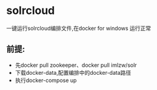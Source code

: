 # solrcloud
一键运行solrcloud编排文件,在docker for windows 运行正常
## 前提:
- 先docker pull zookeeper、docker pull imlzw/solr
- 下载docker-data,配置编排中的docker-data路径
- 执行docker-compose up
